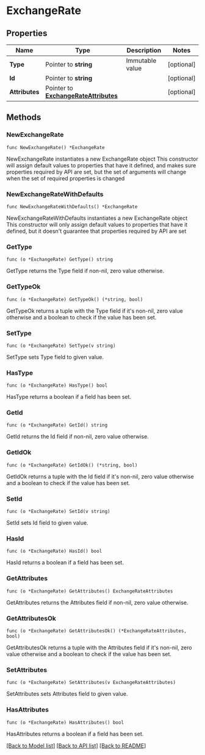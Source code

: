 # ExchangeRate

## Properties

Name | Type | Description | Notes
------------ | ------------- | ------------- | -------------
**Type** | Pointer to **string** | Immutable value | [optional] 
**Id** | Pointer to **string** |  | [optional] 
**Attributes** | Pointer to [**ExchangeRateAttributes**](ExchangeRateAttributes.md) |  | [optional] 

## Methods

### NewExchangeRate

`func NewExchangeRate() *ExchangeRate`

NewExchangeRate instantiates a new ExchangeRate object
This constructor will assign default values to properties that have it defined,
and makes sure properties required by API are set, but the set of arguments
will change when the set of required properties is changed

### NewExchangeRateWithDefaults

`func NewExchangeRateWithDefaults() *ExchangeRate`

NewExchangeRateWithDefaults instantiates a new ExchangeRate object
This constructor will only assign default values to properties that have it defined,
but it doesn't guarantee that properties required by API are set

### GetType

`func (o *ExchangeRate) GetType() string`

GetType returns the Type field if non-nil, zero value otherwise.

### GetTypeOk

`func (o *ExchangeRate) GetTypeOk() (*string, bool)`

GetTypeOk returns a tuple with the Type field if it's non-nil, zero value otherwise
and a boolean to check if the value has been set.

### SetType

`func (o *ExchangeRate) SetType(v string)`

SetType sets Type field to given value.

### HasType

`func (o *ExchangeRate) HasType() bool`

HasType returns a boolean if a field has been set.

### GetId

`func (o *ExchangeRate) GetId() string`

GetId returns the Id field if non-nil, zero value otherwise.

### GetIdOk

`func (o *ExchangeRate) GetIdOk() (*string, bool)`

GetIdOk returns a tuple with the Id field if it's non-nil, zero value otherwise
and a boolean to check if the value has been set.

### SetId

`func (o *ExchangeRate) SetId(v string)`

SetId sets Id field to given value.

### HasId

`func (o *ExchangeRate) HasId() bool`

HasId returns a boolean if a field has been set.

### GetAttributes

`func (o *ExchangeRate) GetAttributes() ExchangeRateAttributes`

GetAttributes returns the Attributes field if non-nil, zero value otherwise.

### GetAttributesOk

`func (o *ExchangeRate) GetAttributesOk() (*ExchangeRateAttributes, bool)`

GetAttributesOk returns a tuple with the Attributes field if it's non-nil, zero value otherwise
and a boolean to check if the value has been set.

### SetAttributes

`func (o *ExchangeRate) SetAttributes(v ExchangeRateAttributes)`

SetAttributes sets Attributes field to given value.

### HasAttributes

`func (o *ExchangeRate) HasAttributes() bool`

HasAttributes returns a boolean if a field has been set.


[[Back to Model list]](../README.md#documentation-for-models) [[Back to API list]](../README.md#documentation-for-api-endpoints) [[Back to README]](../README.md)


